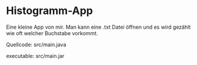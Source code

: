 # Histogramm-App
Eine kleine App von mir. Man kann eine .txt Datei öffnen und es wird gezählt wie oft welcher Buchstabe vorkommt.

Quellcode: src/main.java


executable: src/main.jar
